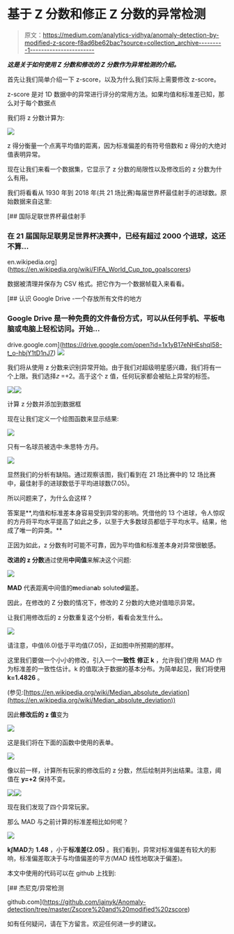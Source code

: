 # 基于 Z 分数和修正 Z 分数的异常检测

> 原文：<https://medium.com/analytics-vidhya/anomaly-detection-by-modified-z-score-f8ad6be62bac?source=collection_archive---------1----------------------->

***这是关于如何使用 Z 分数和修改的 Z 分数作为异常检测的介绍。***

首先让我们简单介绍一下 z-score，以及为什么我们实际上需要修改 z-score。

z-score 是对 1D 数据中的异常进行评分的常用方法。如果均值和标准差已知，那么对于每个数据点

我们将 z 分数计算为:

![](img/49c26d0a47b50dab1529e3f53b2bf6a8.png)

z 得分衡量一个点离平均值的距离，因为标准偏差的有符号倍数和 z 得分的大绝对值表明异常。

现在让我们来看一个数据集，它显示了 z 分数的局限性以及修改后的 z 分数为什么有用。

我们将看看从 1930 年到 2018 年(共 21 场比赛)每届世界杯最佳射手的进球数。原始数据来自这里:

[](https://en.wikipedia.org/wiki/FIFA_World_Cup_top_goalscorers) [## 国际足联世界杯最佳射手

### 在 21 届国际足联男足世界杯决赛中，已经有超过 2000 个进球，这还不算…

en.wikipedia.org](https://en.wikipedia.org/wiki/FIFA_World_Cup_top_goalscorers) 

数据被清理并保存为 CSV 格式。把它作为一个数据帧载入来看看。

[](https://drive.google.com/open?id=1x1yB17eNHEshqI58-t_o-hbjY1tD1nJ7) [## 认识 Google Drive -一个存放所有文件的地方

### Google Drive 是一种免费的文件备份方式，可以从任何手机、平板电脑或电脑上轻松访问。开始…

drive.google.com](https://drive.google.com/open?id=1x1yB17eNHEshqI58-t_o-hbjY1tD1nJ7) ![](img/1bf15c8252457900afe1c223471e414e.png)

我们将从使用 z 分数来识别异常开始。由于我们对超级明星感兴趣，我们将有一个上限。我们选择𝑧 =+2。高于这个 z 值，任何玩家都会被贴上异常的标签。

![](img/173fe6f84fa032d910d9119f89a1cd1f.png)![](img/9d9a55a8da8314d3bf5d9865dce2743e.png)

计算 z 分数并添加到数据框

现在让我们定义一个绘图函数来显示结果:

![](img/457bd3b903f03ef2a3d164e5faf53c36.png)

只有一名球员被选中:朱思特·方丹。

![](img/867c678aedc55edacd607bda2c5b0810.png)

显然我们的分析有缺陷。通过观察该图，我们看到在 21 场比赛中的 12 场比赛中，最佳射手的进球数低于平均进球数(7.05)。

所以问题来了，为什么会这样？

答案是**,均值和标准差本身容易受到异常的影响。凭借他的 13 个进球，令人惊叹的方丹将平均水平提高了如此之多，以至于大多数球员都低于平均水平。结果，他成了唯一的异类。**

正因为如此，z 分数有时可能不可靠，因为平均值和标准差本身对异常很敏感。

**改进的 z 分数**通过使用**中间值**来解决这个问题:

![](img/2771d312fd215ecd443b07556a6e442b.png)

**MAD** 代表距离中间值的**m**edian**a**b solute**d**偏差。

因此，在修改的 Z 分数的情况下，修改的 Z 分数的大绝对值暗示异常。

让我们用修改后的 z 分数重复这个分析，看看会发生什么。

![](img/c30d7b341d3347758c78f70d9218de05.png)

请注意，中值(6.0)低于平均值(7.05)，正如图中所预期的那样。

这里我们要做一个小小的修改，引入一个**一致性** **修正 k** ，允许我们使用 MAD 作为标准差的一致性估计。k 的值取决于数据的基本分布。为简单起见，我们将使用 **k=1.4826** 。

(参见:[https://en.wikipedia.org/wiki/Median_absolute_deviation](https://en.wikipedia.org/wiki/Median_absolute_deviation))

因此**修改后的 z 值**变为

![](img/0cbe23958a4d1e7f2b505c16d85e2220.png)

这是我们将在下面的函数中使用的表单。

![](img/0d4f65d5e416e11d727e6e178c201a72.png)

像以前一样，计算所有玩家的修改后的 z 分数，然后绘制并列出结果。注意，阈值在 **y=+2** 保持不变。

![](img/1e5dd736c2c901a5635d332e5bc7a2e5.png)![](img/51fedcf25c6a312d69c46208480c2981.png)

现在我们发现了四个异常玩家。

那么 MAD 与之前计算的标准差相比如何呢？

![](img/2989c550a47f49dbc2e885c014d824e5.png)

**k∫MAD**为 **1.48** ，小于**标准差(2.05)** 。我们看到，异常对标准偏差有较大的影响，标准偏差取决于与均值偏差的平方(MAD 线性地取决于偏差)。

本文中使用的代码可以在 github 上找到:

[](https://github.com/jainyk/Anomaly-detection/tree/master/Zscore%20and%20modified%20zscore) [## 杰尼克/异常检测

github.com](https://github.com/jainyk/Anomaly-detection/tree/master/Zscore%20and%20modified%20zscore) 

如有任何疑问，请在下方留言。欢迎任何进一步的建议。
